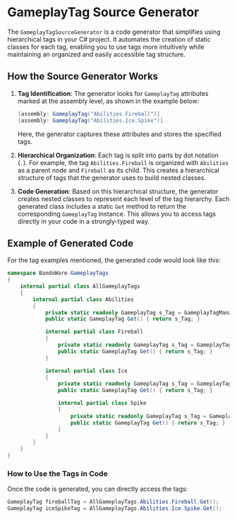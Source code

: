 # GameplayTag Source Generator

The `GameplayTagSourceGenerator` is a code generator that simplifies using hierarchical tags in your C# project. It automates the creation of static classes for each tag, enabling you to use tags more intuitively while maintaining an organized and easily accessible tag structure.

## How the Source Generator Works

1. **Tag Identification**: The generator looks for `GameplayTag` attributes marked at the assembly level, as shown in the example below:

    ```csharp
    [assembly: GameplayTag("Abilities.Fireball")]
    [assembly: GameplayTag("Abilities.Ice.Spike")]
    ```

   Here, the generator captures these attributes and stores the specified tags.

2. **Hierarchical Organization**: Each tag is split into parts by dot notation (`.`). For example, the tag `Abilities.Fireball` is organized with `Abilities` as a parent node and `Fireball` as its child. This creates a hierarchical structure of tags that the generator uses to build nested classes.

3. **Code Generation**: Based on this hierarchical structure, the generator creates nested classes to represent each level of the tag hierarchy. Each generated class includes a static `Get` method to return the corresponding `GameplayTag` instance. This allows you to access tags directly in your code in a strongly-typed way.

## Example of Generated Code

For the tag examples mentioned, the generated code would look like this:

```csharp
namespace BandoWare.GameplayTags
{
    internal partial class AllGameplayTags
    {
        internal partial class Abilities
        {
            private static readonly GameplayTag s_Tag = GameplayTagManager.RequestTag("Abilities");
            public static GameplayTag Get() { return s_Tag; }

            internal partial class Fireball
            {
                private static readonly GameplayTag s_Tag = GameplayTagManager.RequestTag("Abilities.Fireball");
                public static GameplayTag Get() { return s_Tag; }
            }

            internal partial class Ice
            {
                private static readonly GameplayTag s_Tag = GameplayTagManager.RequestTag("Abilities.Ice");
                public static GameplayTag Get() { return s_Tag; }

                internal partial class Spike
                {
                    private static readonly GameplayTag s_Tag = GameplayTagManager.RequestTag("Abilities.Ice.Spike");
                    public static GameplayTag Get() { return s_Tag; }
                }
            }
        }
    }
}
```

### How to Use the Tags in Code

Once the code is generated, you can directly access the tags:

```csharp
GameplayTag fireballTag = AllGameplayTags.Abilities.Fireball.Get();
GameplayTag iceSpikeTag = AllGameplayTags.Abilities.Ice.Spike.Get();
```